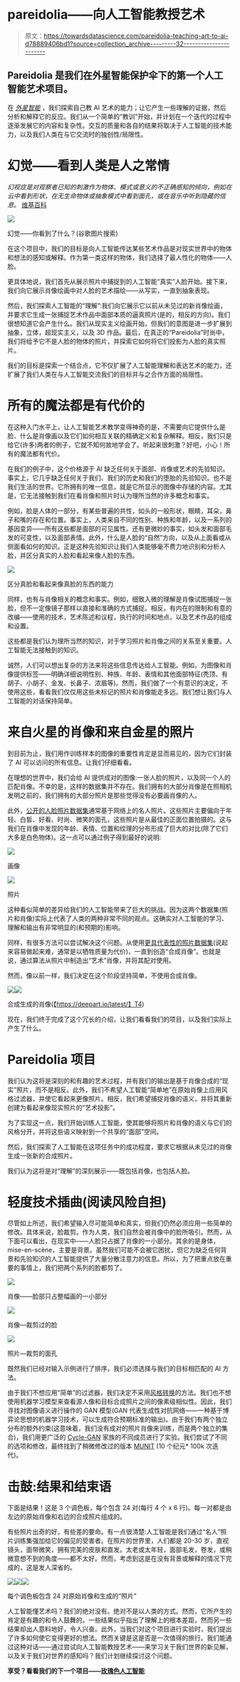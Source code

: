 # pareidolia——向人工智能教授艺术

> 原文：<https://towardsdatascience.com/pareidolia-teaching-art-to-ai-d78889406bd1?source=collection_archive---------32----------------------->

## Pareidolia 是我们在外星智能保护伞下的第一个人工智能艺术项目。

在 [*外星智能*](https://www.alienintelligence.org/) ，我们探索自己教 AI 艺术的能力；让它产生一些理解的证据，然后分析和解释它的反应。我们从一个简单的“教训”开始，并计划在一个迭代的过程中逐渐发展它的内容和复杂性。交互的质量和各自的结果将取决于人工智能的技术能力，以及我们人类在与它交流时的独创性/局限性。

# 幻觉——看到人类是人之常情

*幻视症是对观察者已知的刺激作为物体、模式或意义的不正确感知的倾向，例如在云中看到形状，在无生命物体或抽象模式中看到面孔，或在音乐中听到隐藏的信息。* [维基百科](https://en.wikipedia.org/wiki/Pareidolia)

![](img/9156ca52c768f69b5df2a6c7031db0d7.png)

幻觉——你看到了什么？(谷歌图片搜索)

在这个项目中，我们的目标是向人工智能传达某些艺术作品是对现实世界中的物体和想法的感知或解释。作为第一类这样的物体，我们选择了最人性化的物体——人脸。

更具体地说，我们首先从展示照片中捕捉到的人工智能“真实”人脸开始。接下来，我们向它展示肖像绘画中对人脸的艺术描绘——从写实，一直到抽象表现。

然后，我们探索人工智能的“理解”:我们向它展示它以前从未见过的新肖像绘画，并要求它生成一张捕捉艺术作品中面部本质的逼真照片(是的，相反的方向)。我们很想知道它会产生什么。我们从现实主义绘画开始，但我们的意图是进一步扩展到抽象，立体，超现实主义，以及 3D 作品。最后，在真正的“Pareidolia”时尚中，我们将给予它不是人脸的物体的照片，并探索它如何将它们投影为人脸的真实照片。

我们的目标是探索一个结合点，它不仅扩展了人工智能理解和表达艺术的能力，还扩展了我们人类在与人工智能交流我们的目标并与之合作方面的局限性。

# 所有的魔法都是有代价的

在这种入门水平上，让人工智能艺术教学变得神奇的是，不需要向它提供什么是脸、什么是肖像画以及它们如何相互关联的精确定义和复杂解释。相反，我们只是给它(许多)两者的例子，它就不知何故地学会了。听起来很刺激？好吧，小心！所有的魔法都有代价。

在我们的例子中，这个价格源于 AI 缺乏任何关于面部、肖像或艺术的先验知识。事实上，它几乎缺乏任何关于我们、我们的历史和我们的堕胎的先验知识。也不是我们生活的世界。它所拥有的唯一信息，就是它所显示的图像中存储的内容。尤其是，它无法接触到我们在看肖像和照片时认为理所当然的许多概念和事实。

例如，脸是人体的一部分，有某些普遍的共性，如头的一般形状，眼睛，耳朵，鼻子和嘴的存在和位置。事实上，人类来自不同的性别、种族和年龄，以及一系列的基因变异——所有这些都是面部的可见属性。还有更微妙的事实，如头发和面部毛发的可变性，以及面部表情。此外，什么是人脸的“自然”方向，以及从上面看或从侧面看如何的知识。正是这种先验知识让我们人类能够毫不费力地识别和分析人脸，并区分真实的人脸和看起来像人脸的东西。

![](img/c362af94af68ffc80e6f450547541688.png)

区分真脸和看起来像真脸的东西的能力

同样，也有与肖像相关的概念和事实。例如，细致入微的理解是肖像试图捕捉一张脸，但不一定像镜子那样以直接和准确的方式捕捉。相反，有内在的限制和有意的改编——使用的技术，艺术陈述和议程，执行的时间和地点，以及艺术作品的组成和设置。

这些都是我们认为理所当然的知识，对于学习照片和肖像之间的关系至关重要。人工智能无法接触到的知识。

诚然，人们可以想出复杂的方法来将这些信息传达给人工智能。例如，为图像和肖像提供标签——明确详细说明性别、种族、年龄、表情和其他面部特征(秃顶、有胡子、小胡子、金发、长鼻子、浓眉等)。然而，我们做了一个有意识的决定，不使用这些，看看我们仅仅用这些未标记的照片和肖像能走多远。我们想让我们与人工智能的对话保持简单。

# 来自火星的肖像和来自金星的照片

到目前为止，我们用作训练样本的图像的重要性肯定是显而易见的，因为它们封装了 AI 可以访问的所有信息。让我们仔细看看。

在理想的世界中，我们会给 AI 提供成对的图像:一张人脸的照片，以及同一个人的匹配肖像。不幸的是，这样的数据集并不存在。我们拥有的大部分肖像是在照相机发明之前的，我们拥有的大部分照片是那些觉得没有必要画肖像的人。

此外，[公开的人脸照片数据集](http://mmlab.ie.cuhk.edu.hk/projects/CelebA.html)通常基于网络上的名人照片。这些照片主要偏向于年轻、白皙、好看、时尚、微笑的面孔，这些照片是从最佳的正面位置拍摄的。这与我们在肖像中发现的年龄、表情、位置和纹理的分布形成了巨大的对比(除了它们大多是白色物体)。这一点可以通过例子得到最好的说明:

![](img/0efc4245abc7b67c264de5b047b70db1.png)

画像

![](img/4b62682d52911f1fd40a781c0cb8b45d.png)

照片

这种看似简单的差异给我们的人工智能带来了巨大的挑战。因为这两个数据集(照片和肖像)实际上代表了人类的两种非常不同的观点。这确实对人工智能的学习、理解和输出有非常明显的(和预期的)影响。

同样，有很多方法可以尝试解决这个问题。从使用[更具代表性的照片数据集](https://deepai.org/publication/fairface-face-attribute-dataset-for-balanced-race-gender-and-age)(说起来容易做起来难，通常是以牺牲质量为代价)，一直到创造“合成肖像”。也就是说，通过算法从照片中制造出“艺术”肖像，并将其配对使用。

然而，像以前一样，我们决定在这个阶段坚持简单，不使用合成肖像。

![](img/af6d24cfeae6daa346aaaf216fbc01f1.png)![](img/e13b263c60889f98a35937a931b9f38a.png)

合成生成的肖像(【https://deepart.io/latest/】T4)

现在，我们终于完成了这个冗长的介绍，让我们看看我们的项目，以及我们实际上产生了什么。

# Pareidolia 项目

我们认为这将是深刻的和有趣的艺术过程，并有我们的输出是基于肖像合成的“现实”照片，而不是相反。此外，我们不希望人工智能“简单地”在原始肖像上应用风格过滤器，并使它看起来更像照片。相反，我们希望捕捉肖像的语义，并将其重新创建为看起来像现实照片的“艺术投影”。

为了实现这一点，我们开始训练人工智能，使其能够将照片和肖像的语义与它们的风格分开，并将这些语义映射到一个共享的“面部”空间。

然后，我们探索了人工智能在这项任务中的成功程度，要求它根据从未见过的肖像生成一张新的合成照片。

我们认为这将是对“理解”的深刻展示——既包括肖像，也包括人脸。

# 轻度技术插曲(阅读风险自担)

尽管如上所述，我们希望输入尽可能简单和真实，但我们仍然必须应用一些简单的修改。具体来说，脸裁剪。作为人类，我们自然会被肖像中的脸所吸引。然而，从下面可以看出，在现实中——人脸只占据了肖像的一小部分。其余的是身体，mise-en-scène，主要是背景。虽然我们可能不会被它困扰，但它为缺乏任何背景和先验知识的人工智能提供了大量分散注意力的信息。所以，为了把重点放在重要的事情上，我们把两个系列的脸都剪了。

![](img/20b5e281b188752eee1705a7d38b12b2.png)

肖像——脸部只占整幅画的一小部分

![](img/00d093830be59bd0190719eca67f3b47.png)

肖像—裁剪过的脸

![](img/eabf9ef28a8fd62a8d36544042006642.png)

照片—裁剪的面孔

既然我们已经对输入示例进行了排序，我们必须选择与我们的目标相匹配的 AI 方法。

由于我们不想应用“简单”的过滤器，我们决定不采用[风格转换](https://www.fritz.ai/style-transfer/)的方法。我们也不想使用机器学习模型来查看源人像和目标合成照片之间的像素级相似性。因此，我们寻找对图像语义进行操作的 GAN 模型(GAN 代表生成性对抗网络——一种基于博弈论思想的机器学习技术，可以生成符合预期标准的输出)。由于我们有两个独立分布的额外约束(这意味着，我们没有成对的照片肖像来训练，而是两个独立的集合)，我们用更广泛的 [Cycle-GAN](https://arxiv.org/abs/1703.10593) 家族的不同成员进行了实验。我们尝试了不同的选项和修改，最终找到了稍微修改过的版本 [MUNIT](https://arxiv.org/abs/1804.04732) (10 个纪元* 100k 次迭代)。

# 击鼓:结果和结束语

下面是结果！这是 3 个调色板，每个包含 24 对(每行 4 个 x 6 行)。每一对都是由左边的原始肖像和右边的合成照片组成的。

有些照片出奇的好，有些差的要命。有一点很清楚:人工智能是我们通过“名人”照片训练集强加给它的偏见的受害者。在照片的世界里，人们都是 20-30 岁，直视镜头，面带微笑，拥有完美的皮肤和直发。太老或太年轻，面部毛发，卷发，或稍微意想不到的角度——都不太好。然而，考虑到这是在没有背景或解释的情况下完成的，这是发人深省的。

![](img/237bb6c195ac64556f1edeaa4c90d658.png)![](img/92e334ab6e47c737517175931f97cb4a.png)![](img/47d937ab8c293533e0b47fba1f5a14cd.png)

每个调色板包含 24 对原始肖像和生成的“照片”

人工智能懂艺术吗？我们的绝对没有。绝对不是以人类的方式。然而，它所产生的肯定是有趣的和令人鼓舞的。一些结果似乎指出了理解上的根本差距，然而另一些结果却出人意料地好，令人兴奋。此外，当我们对这个项目进行实验时，我们提出了许多如何使它变得更好的想法。然而关键是这是否是一次值得的旅行。我们能通过这种对话——通过尝试向人工智能教授艺术——来学习关于我们世界的新见解，以及关于我们对世界的感知吗？我们计划继续探讨这个问题。

**享受？看看我们的下一个项目——**[**玫瑰色人工智能**](https://link.medium.com/VXhfp0lSVhb)